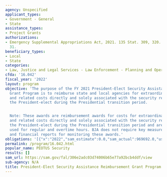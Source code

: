 ```yaml
---
agency: Unspecified
applicant_types:
- Government - General
- State
assistance_types:
- Project Grants
authorizations:
- Emergency Supplemental Appropriations Act, 2021. 135 Stat. 309, 320. Pub. L. 117,
  31.
beneficiary_types:
- Local
- State
categories:
- Law, Justice and Legal Services - Law Enforcement - Planning and Operations
cfda: '16.042'
fiscal_year: '2022'
layout: program
objective: 'The purpose of the FY 2021 President-Elect Security Assistance Reimbursement
  Grant Program is to reimburse state and local agencies for extraordinary law enforcement
  and related costs directly and solely associated with the security required to protect
  the President-elect during the Presidential transition period.


  Note: These awards are reimbursement awards for costs for extraordinary law enforcement
  and related costs directly and solely associated with the security required to protect
  the President-elect during the Presidential transition period and are generally
  used for regular and overtime hours. BJA does not require key measures beyond narrative
  and financial reports for monitoring these awards.'
obligations: '[{"x":"2022","sam_estimate":0.0,"sam_actual":969692.0,"usa_spending_actual":1038916.0},{"x":"2023","sam_estimate":0.0,"sam_actual":0.0,"usa_spending_actual":0.0},{"x":"2024","sam_estimate":0.0,"sam_actual":0.0,"usa_spending_actual":0.0}]'
permalink: /program/16.042.html
popular_name: PEOTUS Security
results: []
sam_url: https://sam.gov/fal/306e2adc03d74006b65e77a92bcb4ddf/view
sub-agency: N/A
title: President-Elect Security Assistance Reimbursement Grant Program
---
```

